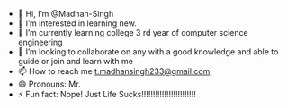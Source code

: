- 👋 Hi, I’m @Madhan-Singh
- 👀 I’m interested in learning new.
- 🌱 I’m currently learning  college 3 rd year of computer science engineering 
- 💞️ I’m looking to collaborate on any with a good knowledge and able to guide or join and learn with me
- 📫 How to reach me t.madhansingh233@gmail.com
- 😄 Pronouns: Mr.
- ⚡ Fun fact: Nope!   Just Life Sucks!!!!!!!!!!!!!!!!!!!!!!!!

<!---
Madhan-Singh/Madhan-Singh is a ✨ special ✨ repository because its `README.md` (this file) appears on your GitHub profile.
You can click the Preview link to take a look at your changes.
--->
